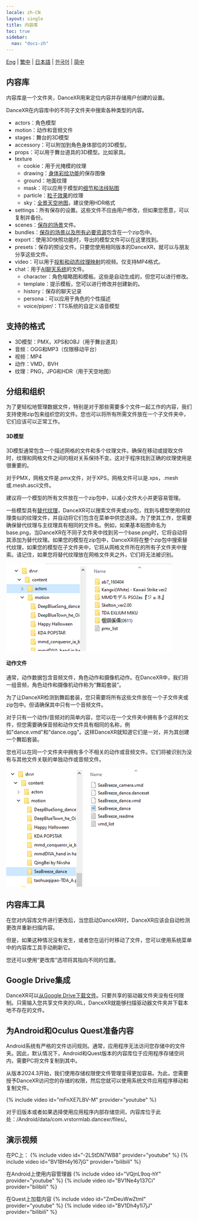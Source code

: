 ```yaml
---
locale: zh-CN
layout: single
title: 内容库
toc: true
sidebar:
  nav: "docs-zh"
---
```

[Eng](/dancexr/preparecontent) | [繁中](/tw/dancexr/preparecontent) | [日本語](/jp/dancexr/preparecontent) | [한국어](/kr/dancexr/preparecontent) | [简中](/zh/dancexr/preparecontent)

## 内容库

内容库是一个文件夹，DanceXR用来定位内容并存储用户创建的设置。

DanceXR在内容库中的不同子文件夹中搜索各种类型的内容。

* actors：角色模型
* motion：动作和音频文件
* stages：舞台的3D模型
* accessory：可以附加到角色身体部位的3D模型。
* props：可以用于舞台道具的3D模型。比如家具。
* texture
  * cookie：用于光掩模的纹理
  * drawing：[身体彩绘功能](features/outfit_body_paint.md)的保存图像
  * ground：地面纹理
  * mask：可以应用于模型的[细节和法线贴图](features/custom_detail_map.md)
  * particle：[粒子效果](features/particles.md)的纹理
  * sky：[全景天空地图](features/skymap.md)，建议使用HDR格式
* settings：所有保存的设置。这些文件不应由用户修改，但如果您愿意，可以复制并备份。
* scenes：[保存的场景](features/save_scene.md)文件。
* bundles：[保存的场景以及所有必要资源](features/scene_bundle.md)包含在一个zip包中。
* export：使用3D快照功能时，导出的模型文件可以在这里找到。
* presets：保存的预设文件。只要您使用相同版本的DanceXR，就可以与朋友分享这些文件。
* video：可以用于[投影和动态纹理映射](features/video_playback.md)的视频。仅支持MP4格式。
* chat：用于[AI聊天系统](ai_chat.md)的文件。
  * character：角色缩略图和模板。这些是自动生成的，但您可以进行修改。
  * template：提示模板，您可以进行修改并创建新的。
  * history：保存的聊天记录
  * persona：可以应用于角色的个性描述
  * voice/piper/：TTS系统的自定义语音模型

## 支持的格式

* 3D模型：PMX，XPS和OBJ（用于舞台道具）
* 音频：OGG和MP3（仅限移动平台）
* 视频：MP4
* 动作：VMD，BVH
* 纹理：PNG，JPG和HDR（用于天空地图）

## 分组和组织

为了更轻松地管理数据文件，特别是对于那些需要多个文件一起工作的内容，我们支持使用zip包来组织您的文件。您也可以将所有所需文件放在一个子文件夹中，它们应该可以正常工作。

#### 3D模型

3D模型通常包含一个描述网格的文件和多个纹理文件。确保在移动或提取文件时，纹理和网格文件之间的相对关系保持不变。这对于程序找到正确的纹理使用是很重要的。

对于PMX，网格文件是.pmx文件，对于XPS，网格文件可以是.xps，.mesh或.mesh.ascii文件。

建议将一个模型的所有文件放在一个zip包中，以减小文件大小并更容易管理。

一些模型具有[替代纹理](features/alternative_textures.md)，DanceXR可以搜索文件夹或zip包，找到与模型使用的纹理类似的纹理文件，并自动将它们包含在菜单中供您选择。为了使其工作，您需要确保替代纹理与主纹理具有相同的文件名。例如，如果基本贴图命名为base.png，当DanceXR在不同子文件夹中找到另一个base.png时，它将自动将其添加为替代纹理。如果您的模型在zip包中，DanceXR将在整个zip包中搜索替代纹理，如果您的模型在子文件夹中，它将从网格文件所在的所有子文件夹中搜索。请记住，如果您将替代纹理放在网格文件夹之外，它们将无法被识别。

![演员文件夹示例](/images/content_actors.PNG)


#### 动作文件

通常，动作数据包含音频文件，角色动作和摄像机动作。在DanceXR中，我们将一组音频，角色动作和摄像机动作称为“舞蹈套装”。

为了让DanceXR检测到舞蹈套装，您只需要将所有这些文件放在一个子文件夹或zip包中。但请确保其中只有一个音频文件。

对于只有一个动作/音频对的简单内容，您可以在一个文件夹中拥有多个这样的文件，但您需要确保音频和动作文件具有相同的名称，例如"dance.vmd"和"dance.ogg"。这样DanceXR就知道它们是一对，并为其创建一个舞蹈套装。

您也可以在同一个文件夹中拥有多个不相关的动作或音频文件。它们将被识别为没有与其他文件关联的单独动作或音频文件。

![动作文件夹示例](/images/content_motion.PNG)


## 内容库工具

在您对内容库文件进行更改后，当您启动DanceXR时，DanceXR应该会自动检测更改并重新扫描内容。

但是，如果这种情况没有发生，或者您在运行时移动了文件，您可以使用系统菜单中的内容库工具手动刷新它。

您还可以使用“更改库”选项将其指向不同的位置。


## Google Drive集成
DanceXR可以[从Google Drive下载文件](features/googledrive.md)。只要共享的驱动器文件夹没有任何限制。只需输入您共享文件夹的URL，DanceXR就能够扫描驱动器文件夹并下载本地不存在的文件。


## 为Android和Oculus Quest准备内容

Android系统有严格的文件访问规则。通常，应用程序无法访问您存储中的文件夹。因此，默认情况下，Android和Quest版本的内容库位于应用程序存储空间内，需要PC将文件复制到其中。

从版本2024.3开始，我们使用存储权限使文件管理变得更加容易。为此，您需要授予DanceXR访问您的存储的权限，然后您就可以使用系统文件应用程序移动和复制文件。

{% include video id="mFnXE7LBV-M" provider="youtube" %}

对于旧版本或者如果选择使用应用程序内部存储空间，内容库位于此处：/Android/data/com.vrstormlab.dancexr/files/。


## 演示视频

在PC上：
{% include video id="-2LStDN7WB8" provider="youtube" %}
{% include video id="BV1BH4y167jG" provider="bilibili" %}

在Android上使用内容管理器
{% include video id="VQjnL9oq-hY" provider="youtube" %}
{% include video id="BV1Ne4y137Ci" provider="bilibili" %}

在Quest上加载内容
{% include video id="ZmDeuWwZtmI" provider="youtube" %}
{% include video id="BV1Dh4y1i7jJ" provider="bilibili" %}